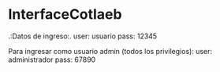 # InterfaceCotlaeb

.:Datos de ingreso:.
user: usuario
pass: 12345

Para ingresar como usuario admin (todos los privilegios):
user: administrador
pass: 67890
